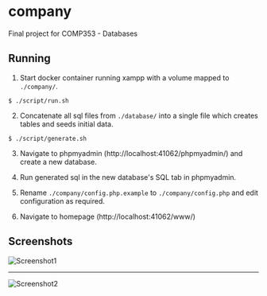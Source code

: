 # company

Final project for COMP353 - Databases

## Running

1. Start docker container running xampp with a volume mapped to `./company/`.

```
$ ./script/run.sh
```

2. Concatenate all sql files from `./database/` into a single file which creates tables and seeds initial data.

```
$ ./script/generate.sh
```

3. Navigate to phpmyadmin (http://localhost:41062/phpmyadmin/) and create a new database.

4. Run generated sql in the new database's SQL tab in phpmyadmin.

5. Rename `./company/config.php.example` to `./company/config.php` and edit configuration as required.

6. Navigate to homepage (http://localhost:41062/www/)

## Screenshots

![Screenshot1](https://camo.githubusercontent.com/a5580f8320cf131045350cda10b333687b9c1cde/68747470733a2f2f73637265656e73686f747363646e2e66697265666f7875736572636f6e74656e742e636f6d2f696d616765732f65376463366264332d363432352d343333362d383464342d3633616131636431346365652e706e67)

---

![Screenshot2](https://camo.githubusercontent.com/9abe6f3094849d7522ed814e8b75993045258f26/68747470733a2f2f73637265656e73686f747363646e2e66697265666f7875736572636f6e74656e742e636f6d2f696d616765732f63326434613665372d393630632d346631392d396633612d3566306333663632636231612e706e67)
